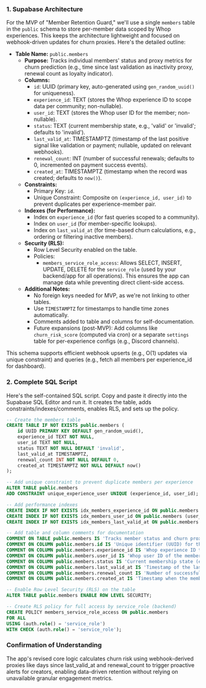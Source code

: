 ### 1. Supabase Architecture

For the MVP of "Member Retention Guard," we'll use a single `members` table in the `public` schema to store per-member data scoped by Whop experiences. This keeps the architecture lightweight and focused on webhook-driven updates for churn proxies. Here's the detailed outline:

- **Table Name:** `public.members`
  - **Purpose:** Tracks individual members' status and proxy metrics for churn prediction (e.g., time since last validation as inactivity proxy, renewal count as loyalty indicator).
  - **Columns:**
    - `id`: UUID (primary key, auto-generated using `gen_random_uuid()` for uniqueness).
    - `experience_id`: TEXT (stores the Whop experience ID to scope data per community; non-nullable).
    - `user_id`: TEXT (stores the Whop user ID for the member; non-nullable).
    - `status`: TEXT (current membership state, e.g., 'valid' or 'invalid'; defaults to 'invalid').
    - `last_valid_at`: TIMESTAMPTZ (timestamp of the last positive signal like validation or payment; nullable, updated on relevant webhooks).
    - `renewal_count`: INT (number of successful renewals; defaults to 0, incremented on payment success events).
    - `created_at`: TIMESTAMPTZ (timestamp when the record was created; defaults to `now()`).
  - **Constraints:**
    - Primary Key: `id`.
    - Unique Constraint: Composite on `(experience_id, user_id)` to prevent duplicates per experience-member pair.
  - **Indexes (for Performance):**
    - Index on `experience_id` (for fast queries scoped to a community).
    - Index on `user_id` (for member-specific lookups).
    - Index on `last_valid_at` (for time-based churn calculations, e.g., ordering or filtering inactive members).
  - **Security (RLS):**
    - Row Level Security enabled on the table.
    - Policies:
      - `members_service_role_access`: Allows SELECT, INSERT, UPDATE, DELETE for the `service_role` (used by your backend/app for all operations). This ensures the app can manage data while preventing direct client-side access.
  - **Additional Notes:**
    - No foreign keys needed for MVP, as we're not linking to other tables.
    - Use `TIMESTAMPTZ` for timestamps to handle time zones automatically.
    - Comments added to table and columns for self-documentation.
    - Future expansions (post-MVP): Add columns like `churn_risk_score` (computed via cron) or a separate `settings` table for per-experience configs (e.g., Discord channels).

This schema supports efficient webhook upserts (e.g., O(1) updates via unique constraint) and queries (e.g., fetch all members per experience_id for dashboard).

### 2. Complete SQL Script

Here's the self-contained SQL script. Copy and paste it directly into the Supabase SQL Editor and run it. It creates the table, adds constraints/indexes/comments, enables RLS, and sets up the policy.

```sql
-- Create the members table
CREATE TABLE IF NOT EXISTS public.members (
    id UUID PRIMARY KEY DEFAULT gen_random_uuid(),
    experience_id TEXT NOT NULL,
    user_id TEXT NOT NULL,
    status TEXT NOT NULL DEFAULT 'invalid',
    last_valid_at TIMESTAMPTZ,
    renewal_count INT NOT NULL DEFAULT 0,
    created_at TIMESTAMPTZ NOT NULL DEFAULT now()
);

-- Add unique constraint to prevent duplicate members per experience
ALTER TABLE public.members
ADD CONSTRAINT unique_experience_user UNIQUE (experience_id, user_id);

-- Add performance indexes
CREATE INDEX IF NOT EXISTS idx_members_experience_id ON public.members (experience_id);
CREATE INDEX IF NOT EXISTS idx_members_user_id ON public.members (user_id);
CREATE INDEX IF NOT EXISTS idx_members_last_valid_at ON public.members (last_valid_at);

-- Add table and column comments for documentation
COMMENT ON TABLE public.members IS 'Tracks member status and churn proxies for Whop experiences.';
COMMENT ON COLUMN public.members.id IS 'Unique identifier (UUID) for the member record.';
COMMENT ON COLUMN public.members.experience_id IS 'Whop experience ID this member belongs to.';
COMMENT ON COLUMN public.members.user_id IS 'Whop user ID of the member.';
COMMENT ON COLUMN public.members.status IS 'Current membership state (e.g., ''valid'' or ''invalid'').';
COMMENT ON COLUMN public.members.last_valid_at IS 'Timestamp of the last positive signal (e.g., validation or payment).';
COMMENT ON COLUMN public.members.renewal_count IS 'Number of successful renewals for this member.';
COMMENT ON COLUMN public.members.created_at IS 'Timestamp when the member record was created.';

-- Enable Row Level Security (RLS) on the table
ALTER TABLE public.members ENABLE ROW LEVEL SECURITY;

-- Create RLS policy for full access by service_role (backend)
CREATE POLICY members_service_role_access ON public.members
FOR ALL
USING (auth.role() = 'service_role')
WITH CHECK (auth.role() = 'service_role');
```

### Confirmation of Understanding
The app's revised core logic calculates churn risk using webhook-derived proxies like days since last_valid_at and renewal_count to trigger proactive alerts for creators, enabling data-driven retention without relying on unavailable granular engagement metrics.